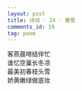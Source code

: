 ```yaml
---
layout: post
title: 诗词 · 24 · 春雪
comments_id: 19
tag: poem
---
```

客燕晨啼结伴忙<br />
谁忆空巢长冬凉<br />
最美初春枝头雪<br />
娇黄嫩绿做底妆
​